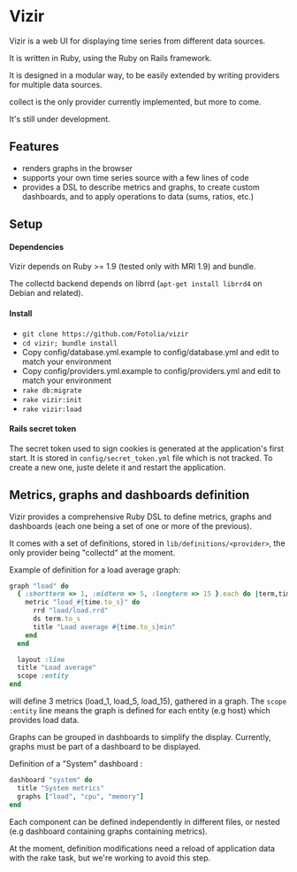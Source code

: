 # Vizir

Vizir is a web UI for displaying time series from different data sources.

It is written in Ruby, using the Ruby on Rails framework.

It is designed in a modular way, to be easily extended by writing providers for multiple data sources.

collect is the only provider currently implemented, but more to come.

It's still under development.

## Features

 * renders graphs in the browser
 * supports your own time series source with a few lines of code
 * provides a DSL to describe metrics and graphs, to create custom dashboards,
   and to apply operations to data (sums, ratios, etc.)

## Setup

#### Dependencies

Vizir depends on Ruby >= 1.9 (tested only with MRI 1.9) and bundle.

The collectd backend depends on librrd (`apt-get install librrd4` on Debian and related).

#### Install

 * `git clone https://github.com/Fotolia/vizir`
 * `cd vizir; bundle install`
 * Copy config/database.yml.example to config/database.yml and edit to match your environment
 * Copy config/providers.yml.example to config/providers.yml and edit to match your environment
 * `rake db:migrate`
 * `rake vizir:init`
 * `rake vizir:load`

#### Rails secret token

The secret token used to sign cookies is generated at the application's first start.
It is stored in `config/secret_token.yml` file which is not tracked.
To create a new one, juste delete it and restart the application.

## Metrics, graphs and dashboards definition

Vizir provides a comprehensive Ruby DSL to define metrics, graphs and dashboards (each one being a set of one or more of the previous).

It comes with a set of definitions, stored in `lib/definitions/<provider>`, the only provider being "collectd" at the moment.

Example of definition for a load average graph:

```ruby
graph "load" do
  { :shortterm => 1, :midterm => 5, :longterm => 15 }.each do |term,time|
    metric "load_#{time.to_s}" do
      rrd "load/load.rrd"
      ds term.to_s
      title "Load average #{time.to_s}min"
    end
  end

  layout :line
  title "Load average"
  scope :entity
end
```
will define 3 metrics (load_1, load_5, load_15), gathered in a graph.
The `scope :entity` line means the graph is defined for each entity (e.g host) which provides load data.

Graphs can be grouped in dashboards to simplify the display.
Currently, graphs must be part of a dashboard to be displayed.

Definition of a "System" dashboard :

```ruby
dashboard "system" do
  title "System metrics"
  graphs ["load", "cpu", "memory"]
end
```

Each component can be defined independently in different files, or nested (e.g dashboard containing graphs containing metrics).

At the moment, definition modifications need a reload of application data with the rake task, but we're working to avoid this step.
